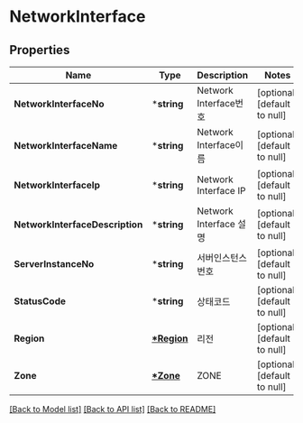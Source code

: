 # NetworkInterface

## Properties
Name | Type | Description | Notes
------------ | ------------- | ------------- | -------------
**NetworkInterfaceNo** | ***string** | Network Interface번호 | [optional] [default to null]
**NetworkInterfaceName** | ***string** | Network Interface이름 | [optional] [default to null]
**NetworkInterfaceIp** | ***string** | Network Interface IP | [optional] [default to null]
**NetworkInterfaceDescription** | ***string** | Network Interface 설명 | [optional] [default to null]
**ServerInstanceNo** | ***string** | 서버인스턴스번호 | [optional] [default to null]
**StatusCode** | ***string** | 상태코드 | [optional] [default to null]
**Region** | **[*Region](Region.md)** | 리전 | [optional] [default to null]
**Zone** | **[*Zone](Zone.md)** | ZONE | [optional] [default to null]

[[Back to Model list]](../README.md#documentation-for-models) [[Back to API list]](../README.md#documentation-for-api-endpoints) [[Back to README]](../README.md)


